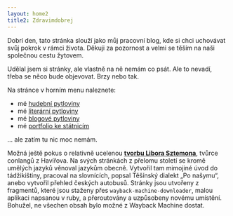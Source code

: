 ```yaml
---
layout: home2
title2: Zdravimdobrej
---
```



Dobrí den, tato stránka slouží jako můj pracovní blog, kde si chci uchovávat svůj pokrok v rámci života. Děkuji za pozornost a velmi se těším na naši společnou cestu žytovem.

Udělal jsem si stránky, ale vlastně na ně nemám co psát. Ale to nevadí, třeba se něco bude objevovat. Brzy nebo tak.

Na stránce v horním menu naleznete:

- mé [hudební pytloviny](/hudba)
- mé [literární pytloviny](/literatura)
- mé [blogové pytloviny](/blog)
- mé [portfolio ke státnicím](/cv)

... ale zatím tu nic moc nemám.

Možná ještě pokus o relativně ucelenou [**tvorbu Libora Sztemona**](/ls78), tvůrce conlangů z Havířova. Na svých stránkách z přelomu století se kromě umělých jazyků věnoval jazykům obecně. Vytvořil tam mimojiné úvod do tádžikištiny, pracoval na slovnících, popsal Těšínský dialekt „Po našymu“, anebo vytvořil přehled českých autobusů. Stránky jsou utvořeny z fragmentů, které jsou staženy přes `wayback-machine-downloader`, malou aplikaci napsanou v ruby, a přeroutovány a uzpůsobeny novému umístění. Bohužel, ne všechen obsah bylo možné z Wayback Machine dostat.